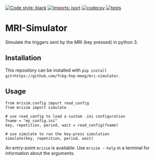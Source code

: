[![Code style: black](https://img.shields.io/badge/code%20style-black-000000.svg)](https://github.com/psf/black)
[![Imports: isort](https://img.shields.io/badge/%20imports-isort-%231674b1?style=flat&labelColor=ef8336)](https://pycqa.github.io/isort/)
[![codecov](https://codecov.io/gh/fcbg-hnp-meeg/mri-simulator/branch/master/graph/badge.svg?token=F5FKJ70M9D)](https://codecov.io/gh/fcbg-hnp-meeg/mri-simulator)
[![tests](https://github.com/fcbg-hnp-meeg/mri-simulator/actions/workflows/pytest.yml/badge.svg?branch=main)](https://github.com/fcbg-hnp-meeg/mri-simulator/actions/workflows/pytest.yml)

# MRI-Simulator

Simulate the triggers sent by the MRI (key pressed) in python 3.

## Installation

This repository can be installed with `pip install git+https://github.com/fcbg-hnp-meeg/mri-simulator`.

## Usage

```
from mrisim.config import read_config
from mrisim import simulate

# use read_config to load a custom .ini configuration
fname = "my_config.ini"
key, repetition, period, wait = read_config(fname)

# use simulate to run the key-press simulation
simulate(key, repetition, period, wait)
```

An entry-point `mrisim` is available. Use `mrisim --help` in a terminal for
information about the arguments.
